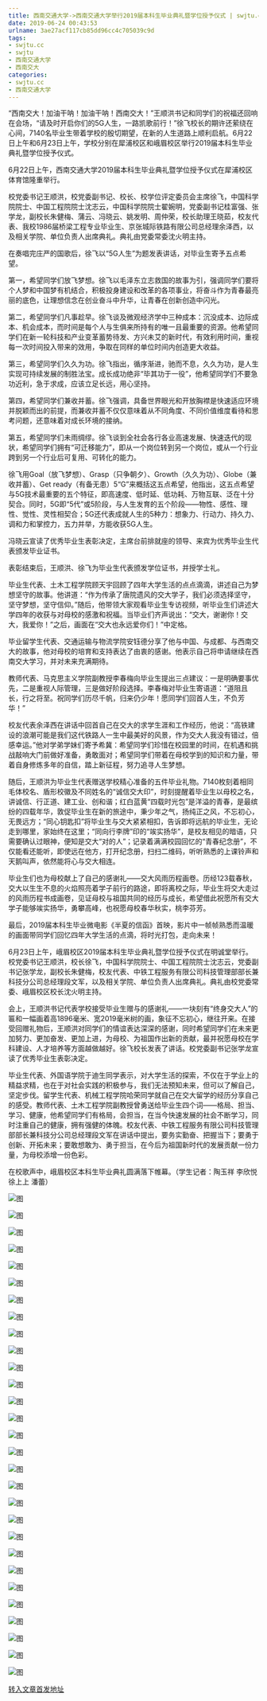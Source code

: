 ```yaml
---
title: 西南交通大学->西南交通大学举行2019届本科生毕业典礼暨学位授予仪式 | swjtu.cc
date: 2019-06-24 00:43:53
urlname: 3ae27acf117cb85dd96cc4c705039c9d
tags: 
- swjtu.cc
- swjtu
- 西南交通大学
- 西南交大
categories:
- swjtu.cc
- 西南交通大学
---
```



“西南交大！加油干呐！加油干呐！西南交大！”王顺洪书记和同学们的祝福还回响在会场，“请及时开启你们的5G人生，一路凯歌前行！”徐飞校长的期许还萦绕在心间，7140名毕业生带着学校的殷切期望，在新的人生道路上顺利启航。6月22日上午和6月23日上午，学校分别在犀浦校区和峨眉校区举行2019届本科生毕业典礼暨学位授予仪式。

6月22日上午，西南交通大学2019届本科生毕业典礼暨学位授予仪式在犀浦校区体育馆隆重举行。

校党委书记王顺洪，校党委副书记、校长、校学位评定委员会主席徐飞，中国科学院院士、中国工程院院士沈志云，中国科学院院士翟婉明，党委副书记桂富强、张学龙，副校长朱健梅、蒲云、冯晓云、姚发明、周仲荣，校长助理王晓茹，校友代表、我校1986届桥梁工程专业毕业生、京张城际铁路有限公司总经理余泽西，以及相关学院、单位负责人出席典礼。典礼由党委常委沈火明主持。

在奏唱完庄严的国歌后，徐飞以“5G人生”为题发表讲话，对毕业生寄予五点希望。

第一，希望同学们放飞梦想。徐飞以毛泽东立志救国的故事为引，强调同学们要将个人梦和中国梦有机结合，积极投身建设和改革的各项事业，将奋斗作为青春最亮丽的底色，让理想信念在创业奋斗中升华，让青春在创新创造中闪光。

第二，希望同学们凡事趁早。徐飞谈及微观经济学中三种成本：沉没成本、边际成本、机会成本，而时间是每个人与生俱来所持有的唯一且最重要的资源。他希望同学们在新一轮科技和产业变革蓄势待发、方兴未艾的新时代，有效利用时间，重视每一次时间投入带来的效用，争取在同样的单位时间内创造更大收益。

第三，希望同学们久久为功。徐飞指出，循序渐进，驰而不息，久久为功，是人生实现可持续发展的制胜法宝。成长成功绝非“毕其功于一役”，他希望同学们不要急功近利，急于求成，应该立足长远，用心坚持。

第四，希望同学们兼收并蓄。徐飞强调，具备世界眼光和开放胸襟是快速适应环境并脱颖而出的前提，而兼收并蓄不仅仅意味着从不同角度、不同价值维度看待和思考问题，还意味着对成长环境的接纳。

第五，希望同学们未雨绸缪。徐飞谈到全社会各行各业高速发展、快速迭代的现状，希望同学们拥有“可迁移能力”，即从一个岗位转到另一个岗位，或从一个行业跨到另一个行业后可复用、可转化的能力。

徐飞用Goal（放飞梦想）、Grasp（只争朝夕）、Growth（久久为功）、Globe（兼收并蓄）、Get ready（有备无患）5“G”来概括这五点希望，他指出，这五点希望与5G技术最重要的五个特征，即高速度、低时延、低功耗、万物互联、泛在十分契合。同时，5G即“5代”或5阶段，与人生发育的五个阶段——物性、感性、理性、觉性、灵性相契合；5G还代表成就人生的5种力：想象力、行动力、持久力、调和力和掌控力，五力并举，方能收获5G人生。

冯晓云宣读了优秀毕业生表彰决定，主席台前排就座的领导、来宾为优秀毕业生代表颁发毕业证书。

表彰结束后，王顺洪、徐飞为毕业生代表颁发学位证书，并授学士礼。

毕业生代表、土木工程学院顾天宇回顾了四年大学生活的点点滴滴，讲述自己为梦想坚守的故事。他讲道：“作为传承了唐院遗风的交大学子，我们必须选择坚守，坚守梦想，坚守信仰。”随后，他带领大家观看毕业生专访视频，听毕业生们讲述大学四年的收获与对母校的感激和祝福。当毕业们齐声说出：“交大，谢谢你！交大，我爱你！”之后，画面在“交大也永远爱你们！”中定格。

毕业留学生代表、交通运输与物流学院安钰德分享了他与中国、与成都、与西南交大的故事，他对母校的培育和支持表达了由衷的感谢。他表示自己将申请继续在西南交大学习，并对未来充满期待。

教师代表、马克思主义学院副教授李春梅向毕业生提出三点建议：一是明确要事优先，二是重视人际管理，三是做好阶段选择。李春梅对毕业生寄语道：“道阻且长，行之将至。祝同学们历尽千帆，归来仍少年！愿同学们回首人生，不负芳华！”

校友代表余泽西在讲话中回首自己在交大的求学生涯和工作经历，他说：“高铁建设的浪潮可能是我们这代铁路人一生中最美好的风景，作为交大人我没有错过，倍感幸运。”他对学弟学妹们寄予希冀：希望同学们珍惜在校园里的时间，在机遇和挑战敲响大门前做好准备，勇敢面对；希望同学们带着在母校学到的知识和力量，带着自身修炼多年的自信，踏上新征程，努力追寻人生梦想。

随后，王顺洪为毕业生代表赠送学校精心准备的五件毕业礼物。7140枚刻着相同毛体校名、盾形校徽及不同姓名的“诚信交大印”，时刻提醒着毕业生以母校之名，讲诚信、行正道、建工业、创和谐；红白蓝黄“四载时光包”是洋溢的青春，是最缤纷的四载年华，敦促毕业生在新的旅途中，秉少年之气，扬纯正之风，不忘初心，无畏远方；“同心钥匙扣”将毕业生与交大紧紧相扣，告诉即将远航的毕业生，无论走到哪里，家始终在这里；“同向行李牌”印的“竢实扬华”，是校友相见的暗语，只需要确认过眼神，便知是交大“对的人”；记录着满满校园回忆的“青春纪念册”，不仅能看还能听，即使远在他方，打开纪念册，扫扫二维码，听听熟悉的上课铃声和天鹅叫声，依然能将心与交大相连。

毕业生们也为母校献上了自己的感谢礼——交大风雨历程画卷。历经123载春秋，交大以生生不息的火焰照亮着学子前行的路途，即将离校之际，毕业生将交大走过的风雨历程书成画卷，见证母校与祖国共同的经历与成长，希望借此祝愿所有交大学子能够竢实扬华，勇攀高峰，也祝愿母校春华秋实，桃李芬芳。

最后，2019届本科生毕业微电影《半夏的信函》首映，影片中一帧帧熟悉而温暖的画面带同学们回忆四年大学生活的点滴，将时光打包，走向未来！

6月23日上午，峨眉校区2019届本科生毕业典礼暨学位授予仪式在明诚堂举行。校党委书记王顺洪，校长徐飞，中国科学院院士、中国工程院院士沈志云，党委副书记张学龙，副校长朱健梅，校友代表、中铁工程服务有限公司科技管理部部长兼科技分公司总经理段文军，以及相关学院、单位负责人出席典礼。典礼由校党委常委、峨眉校区校长沈火明主持。

会上，王顺洪书记代表学校接受毕业生赠与的感谢礼——一块刻有“终身交大人”的匾和一幅画着高1896毫米、宽2019毫米树的画，象征不忘初心，继往开来。在接受回赠礼物后，王顺洪对同学们的情谊表达深深的感谢，同时希望同学们在未来更加努力、更加奋发、更加上进，为母校、为祖国作出新的贡献，最并祝愿母校在学科建设、人才培养等方面越做越好。徐飞校长发表了讲话。校党委副书记张学龙宣读了优秀毕业生表彰决定。

毕业生代表、外国语学院于迪生同学表示，对大学生活的探索，不仅在于学业上的精益求精，也在于对社会实践的积极参与，我们无法预知未来，但可以了解自己，坚定步伐。留学生代表、机械工程学院哈荣同学就自己在交大留学的经历分享自己的感受。教师代表、土木工程学院副教授曾勇送给毕业生四个词——格局、担当、学习、健康，他希望同学们有格局，会担当，在当今快速发展的社会不断学习，同时注重自己的健康，拥有强健的体魄。校友代表、中铁工程服务有限公司科技管理部部长兼科技分公司总经理段文军在讲话中提出，要务实勤奋、把握当下；要勇于创新、开拓未来；要敢想敢为、勇于担当，在今后为祖国新时代的发展贡献一份力量，为母校添增一份色彩。

在校歌声中，峨眉校区本科生毕业典礼圆满落下帷幕。（学生记者：陶玉祥 李欣悦 徐上上 潘蕾）



![图](https://news.swjtu.edu.cn/upload/201906/23/201906232345443900.jpg)

![图](https://news.swjtu.edu.cn/upload/201906/23/201906232351408714.jpg)

![图](https://news.swjtu.edu.cn/upload/201906/23/201906232345435429.jpg)

![图](https://news.swjtu.edu.cn/upload/201906/23/201906232345434519.jpg)

![图](https://news.swjtu.edu.cn/upload/201906/23/201906232345433519.jpg)

![图](https://news.swjtu.edu.cn/upload/201906/23/201906232351077305.jpg)

![图](https://news.swjtu.edu.cn/upload/201906/23/201906232347102319.jpg)

![图](https://news.swjtu.edu.cn/upload/201906/23/201906232347097109.jpg)

![图](https://news.swjtu.edu.cn/upload/201906/23/201906232347096899.jpg)

![图](https://news.swjtu.edu.cn/upload/201906/23/201906232348384690.jpg)

![图](https://news.swjtu.edu.cn/upload/201906/23/201906232344283746.jpg)

![图](https://news.swjtu.edu.cn/upload/201906/24/201906240030218531.png)

![图](https://news.swjtu.edu.cn/upload/201906/24/201906240029323923.png)

![图](https://news.swjtu.edu.cn/upload/201906/23/201906232335454927.jpg)

![图](https://news.swjtu.edu.cn/upload/201906/23/201906232328256796.JPG)

![图](https://news.swjtu.edu.cn/upload/201906/23/201906232326560325.JPG)

![图](https://news.swjtu.edu.cn/upload/201906/23/201906232337348160.jpg)

![图](https://news.swjtu.edu.cn/upload/201906/23/201906232311361618.jpg)

![图](https://news.swjtu.edu.cn/upload/201906/23/201906232311057881.jpg)

![图](https://news.swjtu.edu.cn/upload/201906/23/201906232310183744.jpg)

![图](https://news.swjtu.edu.cn/upload/201906/23/201906232310036586.jpg)

![图](https://news.swjtu.edu.cn/upload/201906/23/201906232309143967.jpg)

![图](https://news.swjtu.edu.cn/upload/201906/23/201906232308411538.jpg)

![图](https://news.swjtu.edu.cn/upload/201906/23/201906232308284391.jpg)

![图](https://news.swjtu.edu.cn/upload/201906/23/201906232314549612.jpg)

![图](https://news.swjtu.edu.cn/upload/201906/23/201906232222435061.jpg)

![图](https://news.swjtu.edu.cn/upload/201906/23/201906232314013591.jpg)

![图](https://news.swjtu.edu.cn/upload/201906/23/201906232312389004.jpg)

![图](https://news.swjtu.edu.cn/upload/201906/23/201906232306523736.jpg)

[转入文章首发地址](https://news.swjtu.edu.cn/shownews-18602.shtml)